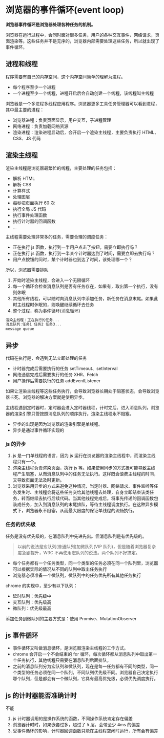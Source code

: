 # 浏览器的事件循环(event loop)

**浏览器事件循环是浏览器处理各种任务的机制。**

浏览器在运行过程中，会同时面对很多任务，用户的各种交互事件，网络请求，页面渲染等。这些任务并不是无序的，浏览器内部需要处理这些任务，所以就出现了事件循环。

## 进程和线程

程序需要有自己的内存空间，这个内存空间简单的理解为进程。

- 每个程序至少一个进程
- 一个进程至少一个线程，进程开启后会自动创建一个线程，该线程叫主线程

浏览器是一个多进程多线程应用程序。浏览器更多工具任务管理器可以看到进程，其中最主要的进程：

- 浏览器进程：负责页面显示，用户交互，子进程管理
- 网络进程：负责加载网络资源
- 渲染进程：渲染进程启动后，会开启一个渲染主线程，主要负责执行 HTML、CSS、JS 代码

## 渲染主线程

渲染主线程是浏览器最繁忙的线程，主要处理的任务包括：

- 解析 HTML
- 解析 CSS
- 计算样式
- 处理图层
- 每秒把页面执行 60 次
- 执行全局 JS 代码
- 执行事件处理函数
- 执行计时器的回调函数
- ...

主线程需要处理非常多的任务，需要合理的调度任务：

- 正在执行 js 函数，执行到一半用户点击了按钮，需要立即执行吗？
- 正在执行 js 函数，执行到一半某个计时器达到了时间，需要立即去执行吗？
- 用户点按钮的同时，某个计时器也到达了时间，该处理哪一个？

所以，浏览器需要排队

1. 开始时渲染主线程，会进入一个无限循环
2. 每一个循环会检查消息队列是否有任务存在，如果有，取出第一个执行，没有则休眠
3. 其他所有线程，可以随时向消息队列中添加任务，新任务在消息末尾。如果此时主线程时休眠的，则唤醒继续循环去任务
4. 整个过程，称为事件循环(消息循环)

```js
渲染主线程：正在执行的任务...
消息队列:任务1 任务2 任务3...
message queue
```

## 异步

代码在执行是，会遇到无法立即处理的任务

- 计时器完成后需要执行的任务 setTimeout、setInterval
- 网络通信完成后需要执行的任务 XHR、Fetch
- 用户操作后需要执行的任务 addEventListener

如果让渲染主线程等这些任务执行，会导致浏览器长期处于阻塞状态，会导致浏览器卡死。浏览器的解决方案就是使用异步。

主线程遇到定时器时，定时器会进入定时器线程，计时完后，进入消息队列，浏览器的渲染引擎只管按照消息队列的顺序执行，渲染主线程永不阻塞。

- 异步的出现是因为浏览器的渲染引擎是单线程。
- 异步是通过事件循环实现的

### js 的异步

1. js 是一门单线程的语言，因为 js 运行在浏览器的渲染主线程中，而渲染主线程只有一个。
2. 渲染主线程负责渲染页面，执行 js 等。如果使用同步的方式极可能导致主线程产生阻塞，从而消息队列中的任务无法执行。这样既会浪费主线程的时间，又导致页面无法及时更新。
3. 浏览器采用异步的方式来避免这种情况，当定时器、网络请求、事件监听等任务发生时、主线程会将这些任务交给其他线程去处理，自身立即结束该类任务，转而继续去执行后续代码。当其他线程完成后，将事先传递的回调函数包装成任务，加入到消息队列的末尾排队，等待主线程调度执行。在这种异步模式下，浏览器永不阻塞，从而最大限度的保证单线程的流畅执行。

### 任务的优先级

任务是没有优先级的，在消息队列中先进先出。但消息队列是有优先级的。

> 以前的说法是宏队列(普通队列)加微队列(VIP 队列)，但是随着浏览器复杂度急剧提升，W3C 不再使用宏队列的说法。两个队列不好搞定。

- 每个任务都有一个任务类型，同一个类型的任务必须在同一个队列里，浏览器可以根据实际的情况从不同的队列中取出任务执行
- 浏览器必须准备一个微队列，微队列中的任务优先所有其他任务执行

chrome 的实现中，至少有以下队列：

- 延时队列：优先级中
- 交互队列：优先级高
- 微队列：优先级最高

添加任务到微队列的主要方式是：使用 Promise、MutationObserver

## js 事件循环

- 事件循环又叫做消息循环，是浏览器渲染主线程的工作方式。
- chrome 会开启一个不会结束的 for 循环，每次循环都从消息队列中取出第一个任务执行，其他线程只需要在消息队列后面排队。
- 之前的消息队列分为宏队列和微队列，现在是每一任务都有不同的类型，同一个类型的任务必须在同一个队列，不同队列优先级不同。浏览器自己决定执行哪个队列，但是都会有一个微队列，它具有最高优先级，必须优先调度执行。

## js 的计时器能否准确计时

不能

1. js 计时器调用的是操作系统的函数，不同操作系统肯定存在偏差
2. 浏览器计时时，如果嵌套过多，超过了 5 层，会带至少 4ms 的偏差
3. 受事件循环的影响，计时器回调函数只能在主线程空闲时运行，所有会有偏差

